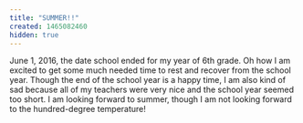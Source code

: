 ```yaml
---
title: "SUMMER!!"
created: 1465082460
hidden: true
---
```


June 1, 2016, the date school ended for my year of 6th grade. Oh how I am excited to get some much needed time to rest and recover from the school year. Though the end of the school year is a happy time, I am also kind of sad because all of my teachers were very nice and the school year seemed too short. I am looking forward to summer, though I am not looking forward to the hundred-degree temperature!
